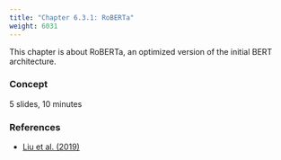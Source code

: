 ```yaml
---
title: "Chapter 6.3.1: RoBERTa"
weight: 6031
---
```

This chapter is about RoBERTa, an optimized version of the initial BERT architecture.

<!--more-->

### Concept 
5 slides, 10 minutes

<!--
### Lecture video
{{< video id="TfrSKiOecWI" >}}
### Lecture Slides
{{< pdfjs file="https://github.com/slds-lmu/lecture_i2ml/blob/master/slides-pdf/slides-basics-whatisml.pdf" >}}
-->

### References 

- [Liu et al. (2019)](https://arxiv.org/pdf/1907.11692.pdf)
